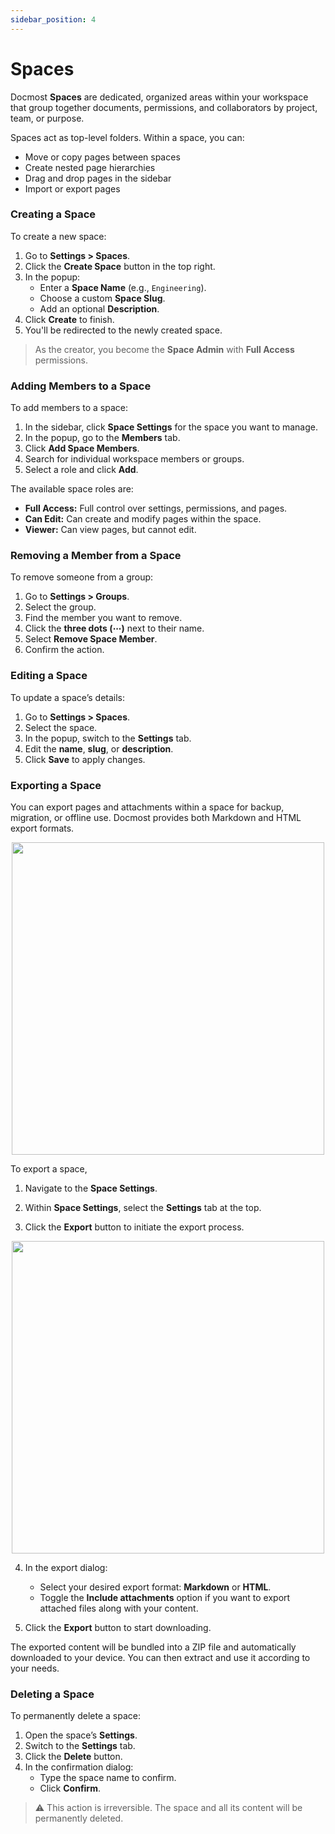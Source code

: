 ```yaml
---
sidebar_position: 4
---
```


# Spaces

Docmost **Spaces** are dedicated, organized areas within your workspace that group together documents, permissions, and collaborators by project, team, or purpose.

Spaces act as top-level folders. Within a space, you can:
- Move or copy pages between spaces
- Create nested page hierarchies
- Drag and drop pages in the sidebar
- Import or export pages

### Creating a Space
To create a new space:

1. Go to **Settings > Spaces**.
2. Click the **Create Space** button in the top right.
3. In the popup:
    - Enter a **Space Name** (e.g., `Engineering`).
    - Choose a custom **Space Slug**.
    - Add an optional **Description**.
4. Click **Create** to finish.
5. You'll be redirected to the newly created space.

> As the creator, you become the **Space Admin** with **Full Access** permissions.

### Adding Members to a Space

To add members to a space:

1. In the sidebar, click **Space Settings** for the space you want to manage.
2. In the popup, go to the **Members** tab.
3. Click **Add Space Members**.
4. Search for individual workspace members or groups.
5. Select a role and click **Add**.

The available space roles are:
- **Full Access:** Full control over settings, permissions, and pages.
- **Can Edit:** Can create and modify pages within the space.
- **Viewer:** Can view pages, but cannot edit.

### Removing a Member from a Space

To remove someone from a group:

1. Go to **Settings > Groups**.
2. Select the group.
3. Find the member you want to remove.
4. Click the **three dots (⋯)** next to their name.
5. Select **Remove Space Member**.
6. Confirm the action.


### Editing a Space

To update a space’s details:

1. Go to **Settings > Spaces**.
2. Select the space.
3. In the popup, switch to the **Settings** tab.
4. Edit the **name**, **slug**, or **description**.
5. Click **Save** to apply changes.

### Exporting a Space

You can export pages and attachments within a space for backup, migration, or offline use. Docmost provides both Markdown and HTML export formats.

  <p align="center">
<img src="/docs/img/space-settings.png" width="500"/>
</p>

To export a space,

1. Navigate to the **Space Settings**.

2. Within **Space Settings**, select the **Settings** tab at the top.

3. Click the **Export** button to initiate the export process.

  <p align="center">
<img src="/docs/img/export-space.png" width="500"/>
</p>

4. In the export dialog:
   - Select your desired export format: **Markdown** or **HTML**.
   - Toggle the **Include attachments** option if you want to export attached files along with your content.

5. Click the **Export** button to start downloading.

The exported content will be bundled into a ZIP file and automatically downloaded to your device. You can then extract and use it according to your needs.

### Deleting a Space

To permanently delete a space:

1. Open the space’s **Settings**.
2. Switch to the **Settings** tab.
3. Click the **Delete** button.
4. In the confirmation dialog:
   - Type the space name to confirm.
   - Click **Confirm**.

> ⚠️ This action is irreversible. The space and all its content will be permanently deleted.
